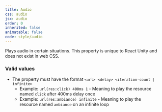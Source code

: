 ```yaml
---
title: Audio
css: audio
jsx: audio
order: 0
inherited: false
animatable: false
code: style/audio
---
```


Plays audio in certain situations. This property is unique to React Unity and does not exist in web CSS.

### Valid values

- The property must have the format `<url> <delay> <iteration-count | infinite>`
  - Example: `url(res:click) 400ms 1` - Meaning to play the resource named `click` after 400ms delay once
  - Example: `url(res:ambiance) infinite` - Meaning to play the resource named `ambiance` on an infinite loop
